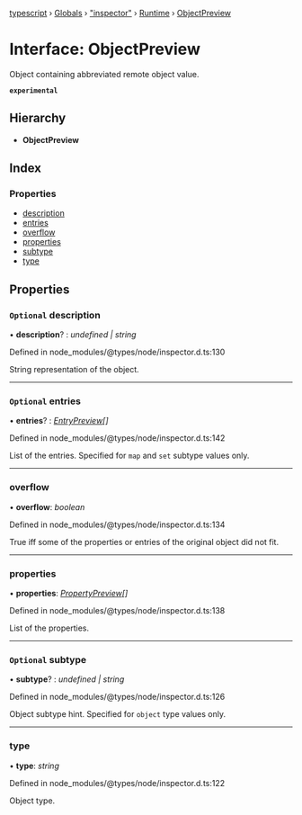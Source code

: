 [typescript](../README.md) › [Globals](../globals.md) › ["inspector"](../modules/_inspector_.md) › [Runtime](../modules/_inspector_.runtime.md) › [ObjectPreview](_inspector_.runtime.objectpreview.md)

# Interface: ObjectPreview

Object containing abbreviated remote object value.

**`experimental`** 

## Hierarchy

* **ObjectPreview**

## Index

### Properties

* [description](_inspector_.runtime.objectpreview.md#optional-description)
* [entries](_inspector_.runtime.objectpreview.md#optional-entries)
* [overflow](_inspector_.runtime.objectpreview.md#overflow)
* [properties](_inspector_.runtime.objectpreview.md#properties)
* [subtype](_inspector_.runtime.objectpreview.md#optional-subtype)
* [type](_inspector_.runtime.objectpreview.md#type)

## Properties

### `Optional` description

• **description**? : *undefined | string*

Defined in node_modules/@types/node/inspector.d.ts:130

String representation of the object.

___

### `Optional` entries

• **entries**? : *[EntryPreview](_inspector_.runtime.entrypreview.md)[]*

Defined in node_modules/@types/node/inspector.d.ts:142

List of the entries. Specified for <code>map</code> and <code>set</code> subtype values only.

___

###  overflow

• **overflow**: *boolean*

Defined in node_modules/@types/node/inspector.d.ts:134

True iff some of the properties or entries of the original object did not fit.

___

###  properties

• **properties**: *[PropertyPreview](_inspector_.runtime.propertypreview.md)[]*

Defined in node_modules/@types/node/inspector.d.ts:138

List of the properties.

___

### `Optional` subtype

• **subtype**? : *undefined | string*

Defined in node_modules/@types/node/inspector.d.ts:126

Object subtype hint. Specified for <code>object</code> type values only.

___

###  type

• **type**: *string*

Defined in node_modules/@types/node/inspector.d.ts:122

Object type.
